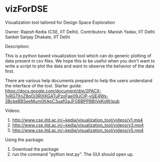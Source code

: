 # vizForDSE
Visualization tool tailored for Design Space Exploration

Owner: Rajesh Kedia (CSE, IIT Delhi).
Contributors: Manish Yadav, IIT Delhi
              Sanket Sanjay Dhakate, IIT Delhi


Description: 

This is a python based visualization tool which can do generic plotting of data present in csv files. We hope this to be useful when you don't want to write a script to plot the data and want to observe the behavior of the data first.

There are various help documents prepared to help the users understand the interface of the tool.
Starter guide: https://docs.google.com/document/d/e/2PACX-1vRG7XnZ8qOi3RlXKGATuPzoFae09JCIP-yQE4Ws-3BckeBBSeeMum0XApC3uafGaJFGBBPPBBtVeKoW/pub

Videos:
1. http://www.cse.iitd.ac.in/~kedia/visualization_tool/videos/v1.mp4
2. http://www.cse.iitd.ac.in/~kedia/visualization_tool/videos/v3.mp4
3. http://www.cse.iitd.ac.in/~kedia/visualization_tool/videos/v5.mp4


Using the package:

1. Download the package
2. run the command "python test.py". The GUI should open up.



